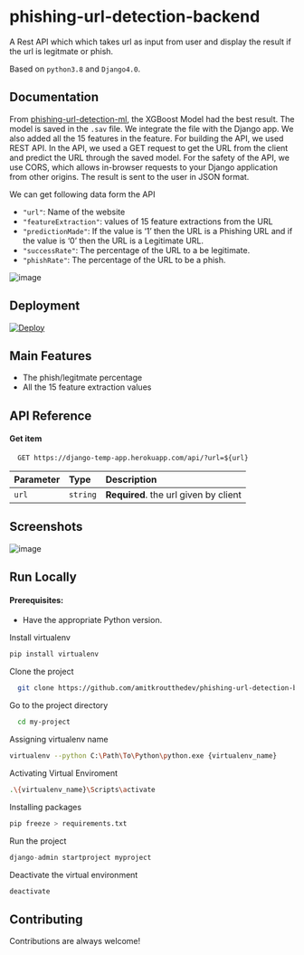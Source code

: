 
# phishing-url-detection-backend

A Rest API which which takes url as input from user and display the result if the url is legitmate or phish.

Based on `python3.8` and `Django4.0`.


## Documentation

From [phishing-url-detection-ml](https://github.com/amitkroutthedev/phishing-url-detection-ml), 
the XGBoost Model had the best result. The model is saved in the ```.sav``` file. We integrate the file 
with the Django app. We also added all the 
15 features in 
the feature. For building the API, we used 
REST API. In the API, we used a GET request to 
get the URL from the client and predict the 
URL through the saved model.
For the safety of the API, we use CORS, 
which allows in-browser requests to your 
Django application from other origins. 
The result is sent to the user in JSON format.

We can get following data form the API
- ```"url"```: Name of the website
- 	```"featureExtraction"```: values of 15 feature extractions from the URL
- 	```"predictionMade"```: If the value is ‘1’ then the URL is a Phishing URL and if the value is ‘0’ then the URL is a Legitimate URL.
- 	```"successRate"```:  The percentage of the URL to a be legitimate.
- 	```"phishRate"```: The percentage of the URL to be a phish.

![image](https://user-images.githubusercontent.com/48612930/181173414-f6c961a0-9052-4ff3-b475-0162a065aed2.png)


## Deployment

[![Deploy](https://www.herokucdn.com/deploy/button.png)](https://phishing-url-detection-backend.herokuapp.com/)


## Main Features
- The phish/legitmate percentage
- All the 15 feature extraction values
## API Reference


#### Get item

```
  GET https://django-temp-app.herokuapp.com/api/?url=${url}
```

| Parameter | Type     | Description                       |
| :-------- | :------- | :-------------------------------- |
| `url`      | `string` | **Required**. the url given by client |



## Screenshots

![image](https://user-images.githubusercontent.com/48612930/181173468-eafcefcc-054a-4506-a24d-3cb699cf60fb.png)


## Run Locally

#### Prerequisites:
 - Have the appropriate Python version.

Install virtualenv

```python
pip install virtualenv
```

Clone the project

```bash
  git clone https://github.com/amitkroutthedev/phishing-url-detection-backend.git
```

Go to the project directory

```bash
  cd my-project
```

Assigning virtualenv name

```bash
virtualenv --python C:\Path\To\Python\python.exe {virtualenv_name}
```

Activating Virtual Enviroment

```bash
.\{virtualenv_name}\Scripts\activate
```

Installing packages

```python
pip freeze > requirements.txt
```

Run the project

```python
django-admin startproject myproject
```

Deactivate the virtual environment

```bash 
deactivate
```
## Contributing

Contributions are always welcome!


